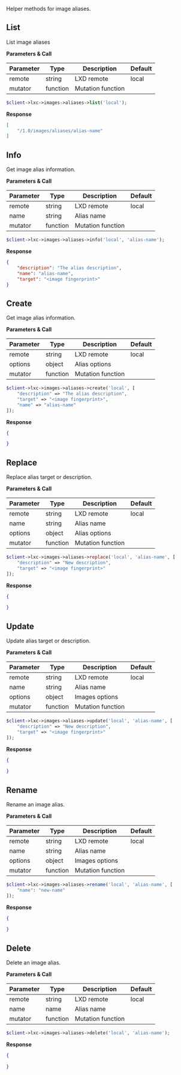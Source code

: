 Helper methods for image aliases.

## List

List image aliases

**Parameters & Call**

| Parameter    | Type          | Description   | Default       |
| ----------   | ------------- | ------------- | ------------- | 
| remote       | string        | LXD remote    | local         |
| mutator      | function      | Mutation function |           |

``` php
$client->lxc->images->aliases->list('local');
```

**Response**
``` json
[
    "/1.0/images/aliases/alias-name"
]
```

## Info

Get image alias information.

**Parameters & Call**

| Parameter    | Type          | Description   | Default       |
| ----------   | ------------- | ------------- | ------------- | 
| remote       | string        | LXD remote    | local         |
| name         | string        | Alias name    |               |
| mutator      | function      | Mutation function |           |

``` php
$client->lxc->images->aliases->info('local', 'alias-name');
```

**Response**

``` json
{
    "description": "The alias description",
    "name": "alias-name",
    "target": "<image fingerprint>"
}
```

## Create

Get image alias information.

**Parameters & Call**

| Parameter    | Type          | Description   | Default       |
| ----------   | ------------- | ------------- | ------------- | 
| remote       | string        | LXD remote    | local         |
| options      | object        | Alias options     |           |
| mutator      | function      | Mutation function |           |

``` php
$client->lxc->images->aliases->create('local', [
    "description" => "The alias description",
    "target" => "<image fingerprint>",
    "name" => "alias-name"
]);
```

**Response**

``` json
{

}
```

## Replace

Replace alias target or description.

**Parameters & Call**

| Parameter    | Type          | Description   | Default       |
| ----------   | ------------- | ------------- | ------------- | 
| remote       | string        | LXD remote    | local         |
| name         | string        | Alias name        |           |
| options      | object        | Alias options     |           |
| mutator      | function      | Mutation function |           |

``` php
$client->lxc->images->aliases->replace('local', 'alias-name', [
    "description" => "New description",
    "target" => "<image fingerprint>"
]);
```

**Response**

``` json
{
	
}
```

## Update

Update alias target or description.

**Parameters & Call**

| Parameter    | Type          | Description   | Default       |
| ----------   | ------------- | ------------- | ------------- | 
| remote       | string        | LXD remote    | local         |
| name         | string        | Alias name        |           |
| options      | object        | Images options    |           |
| mutator      | function      | Mutation function |           |

``` php
$client->lxc->images->aliases->update('local', 'alias-name', [
    "description" => "New description",
    "target" => "<image fingerprint>"
]);
```

**Response**

``` json
{
	
}
```

## Rename

Rename an image alias.

**Parameters & Call**

| Parameter    | Type          | Description   | Default       |
| ----------   | ------------- | ------------- | ------------- | 
| remote       | string        | LXD remote    | local         |
| name         | string        | Alias name        |           |
| options      | object        | Images options    |           |
| mutator      | function      | Mutation function |           |

``` php
$client->lxc->images->aliases->rename('local', 'alias-name', [
    "name": "new-name"
]);
```

**Response**

``` json
{
	
}
```

## Delete

Delete an image alias.

**Parameters & Call**

| Parameter    | Type          | Description   | Default       |
| ----------   | ------------- | ------------- | ------------- | 
| remote       | string        | LXD remote    | local         |
| name         | name          | Alias name    |               |
| mutator      | function      | Mutation function |           |

``` php
$client->lxc->images->aliases->delete('local', 'alias-name');
```

**Response**

``` json
{
	
}
```